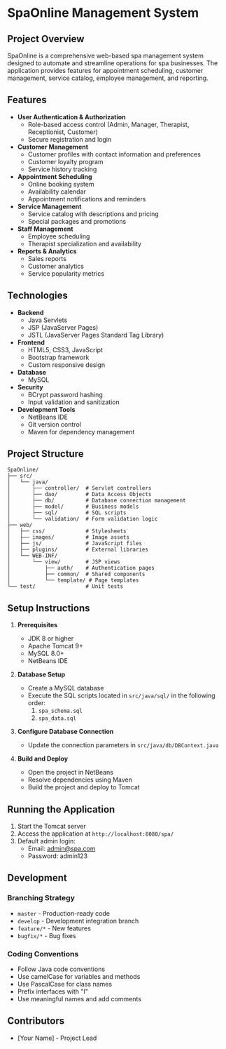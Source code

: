 # SpaOnline Management System

## Project Overview

SpaOnline is a comprehensive web-based spa management system designed to automate and streamline operations for spa businesses. The application provides features for appointment scheduling, customer management, service catalog, employee management, and reporting.

## Features

- **User Authentication & Authorization**
  - Role-based access control (Admin, Manager, Therapist, Receptionist, Customer)
  - Secure registration and login
- **Customer Management**
  - Customer profiles with contact information and preferences
  - Customer loyalty program
  - Service history tracking
- **Appointment Scheduling**
  - Online booking system
  - Availability calendar
  - Appointment notifications and reminders
- **Service Management**
  - Service catalog with descriptions and pricing
  - Special packages and promotions
- **Staff Management**
  - Employee scheduling
  - Therapist specialization and availability
- **Reports & Analytics**
  - Sales reports
  - Customer analytics
  - Service popularity metrics

## Technologies

- **Backend**
  - Java Servlets
  - JSP (JavaServer Pages)
  - JSTL (JavaServer Pages Standard Tag Library)
- **Frontend**
  - HTML5, CSS3, JavaScript
  - Bootstrap framework
  - Custom responsive design
- **Database**
  - MySQL
- **Security**
  - BCrypt password hashing
  - Input validation and sanitization
- **Development Tools**
  - NetBeans IDE
  - Git version control
  - Maven for dependency management

## Project Structure

```
SpaOnline/
├── src/
│   └── java/
│       ├── controller/  # Servlet controllers
│       ├── dao/         # Data Access Objects
│       ├── db/          # Database connection management
│       ├── model/       # Business models
│       ├── sql/         # SQL scripts
│       └── validation/  # Form validation logic
├── web/
│   ├── css/             # Stylesheets
│   ├── images/          # Image assets
│   ├── js/              # JavaScript files
│   ├── plugins/         # External libraries
│   └── WEB-INF/
│       └── view/        # JSP views
│           ├── auth/    # Authentication pages
│           ├── common/  # Shared components
│           └── template/ # Page templates
└── test/                # Unit tests
```

## Setup Instructions

1. **Prerequisites**

   - JDK 8 or higher
   - Apache Tomcat 9+
   - MySQL 8.0+
   - NetBeans IDE

2. **Database Setup**

   - Create a MySQL database
   - Execute the SQL scripts located in `src/java/sql/` in the following order:
     1. `spa_schema.sql`
     2. `spa_data.sql`

3. **Configure Database Connection**

   - Update the connection parameters in `src/java/db/DBContext.java`

4. **Build and Deploy**
   - Open the project in NetBeans
   - Resolve dependencies using Maven
   - Build the project and deploy to Tomcat

## Running the Application

1. Start the Tomcat server
2. Access the application at `http://localhost:8080/spa/`
3. Default admin login:
   - Email: admin@spa.com
   - Password: admin123

## Development

### Branching Strategy

- `master` - Production-ready code
- `develop` - Development integration branch
- `feature/*` - New features
- `bugfix/*` - Bug fixes

### Coding Conventions

- Follow Java code conventions
- Use camelCase for variables and methods
- Use PascalCase for class names
- Prefix interfaces with "I"
- Use meaningful names and add comments

## Contributors

- [Your Name] - Project Lead
